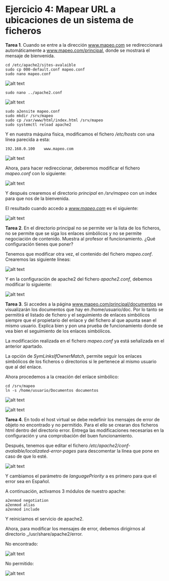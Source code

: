 # Ejercicio 4: Mapear URL a ubicaciones de un sistema de ficheros

**Tarea 1**. Cuando se entre a la dirección www.mapeo.com se redireccionará 
automáticamente a www.mapeo.com/principal, donde se mostrará el 
mensaje de bienvenida.

```
cd /etc/apache2/sites-avalaible
sudo cp 000-default.conf mapeo.conf
sudo nano mapeo.conf
```

![alt text](../Imágenes/mapeo1.png)

```
sudo nano ../apache2.conf
```

![alt text](../Imágenes/mapeo2.png)

```
sudo a2ensite mapeo.conf
sudo mkdir /srv/mapeo
sudo cp /var/www/html/index.html /srv/mapeo
sudo systemctl reload apache2
```

Y en nuestra máquina fisica, modificamos el fichero _/etc/hosts_ con una línea
parecida a esta:

```192.168.0.100	www.mapeo.com```

![alt text](../Imágenes/mapeo3.png)

Ahora, para hacer redireccionar, deberemos modificar el fichero 
_mapeo.conf_ con lo siguiente:

![alt text](../Imágenes/confalias1.png)

Y después crearemos el directorio _principal_ en _/srv/mapeo_ con un index para
que nos de la bienvenida.

El resultado cuando accedo a _www.mapeo.com_ es el siguiente:

![alt text](../Imágenes/redireccion.png)

**Tarea 2**. En el directorio principal no se permite ver la lista de los 
ficheros, no se permite que se siga los enlaces simbólicos y no se permite 
negociación de contenido. Muestra al profesor el funcionamiento. 
¿Qué configuración tienes que poner?

Tenemos que modificar otra vez, el contenido del fichero _mapeo.conf_.
Crearemos las siguiente líneas:

![alt text](../Imágenes/confoptions.png)

Y en la configuración de apache2 del fichero _apache2.conf_, debemos modificar
lo siguiente:

![alt text](../Imágenes/confoptions12.png)

**Tarea 3**. Si accedes a la página www.mapeo.com/principal/documentos se 
visualizarán los documentos que hay en /home/usuario/doc. Por lo tanto se 
permitirá el listado de fichero y el seguimiento de enlaces simbólicos siempre 
que el propietario del enlace y del fichero al que apunta sean el mismo 
usuario. Explica bien y pon una prueba de funcionamiento donde se vea bien 
el seguimiento de los enlaces simbólicos.

La modificación realizada en el fichero _mapeo.conf_ ya está señalizada en el 
anterior apartado.

La opción de _SymLinksIfOwnerMatch_, permite seguir los enlaces simbólicos
de los ficheros o directorios si le pertenece al mismo usuario que al del
enlace.

Ahora procedemos a la creación del enlace simbólico:

```
cd /srv/mapeo
ln -s /home/usuario/Documentos documentos
```

![alt text](../Imágenes/symlink.png)

![alt text](../Imágenes/comprsymlink.png)

**Tarea 4**. En todo el host virtual se debe redefinir los mensajes de error 
de objeto no encontrado y no permitido. Para el ello se crearan dos ficheros 
html dentro del directorio error. Entrega las modificaciones necesarias en la 
configuración y una comprobación del buen funcionamiento.

Después, tenemos que editar el fichero _/etc/apache2/conf-avalaible/localizated-error-pages_
para descomentar la línea que pone _<IfModule mod_negotiation.c>_ en caso de 
que lo esté.

![alt text](../Imágenes/ifmodule.png)

Y cambiamos el parámetro de _languagePriority_ a es primero para que el error 
sea en Español.

A continuación, activamos 3 módulos de nuestro apache:

```
a2enmod negotiation
a2enmod alias
a2enmod include
```

Y reiniciamos el servicio de apache2.

Ahora, para modificar los mensajes de error, debemos dirigirnos al directorio
_/usr/share/apache2/error.

No encontrado:

![alt text](../Imágenes/noencontrado.png)

No permitido:

![alt text](../Imágenes/nopermitido.png)
